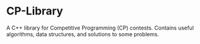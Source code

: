 # CP-Library

A C++ library for Competitive Programming (CP) contests. Contains useful algorithms, data structures, and solutions to some problems.  
